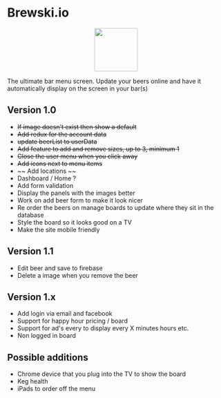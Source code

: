 # Brewski.io
<p align="center">
<img src="https://firebasestorage.googleapis.com/v0/b/brewski-7c778.appspot.com/o/images%2FEq6iYFZROSMcWNtbnEt4xx6LsxC2%2FLogo%2Fbrewski-logo.png?alt=media&token=30cbdafa-aac7-4084-888f-7edf8f477670" width="100">
</p>
The ultimate bar menu screen. Update your beers online and have it automatically display on the screen in your bar(s) 

## Version 1.0

- ~~If image doesn't exist then show a default~~
- ~~Add redux for the account data~~
- ~~update beerList to userData~~
- ~~Add feature to add and remove sizes, up to 3, minimum 1~~
- ~~Close the user menu when you click away~~
- ~~Add icons next to menu items~~
- ~~ Add locations ~~
- Dashboard / Home ?
- Add form validation
- Display the panels with the images better
- Work on add beer form to make it look nicer
- Re order the beers on manage boards to update where they sit in the database
- Style the board so it looks good on a TV
- Make the site mobile friendly 

## Version 1.1

- Edit beer and save to firebase
- Delete a image when you remove the beer

## Version 1.x

- Add login via email and facebook
- Support for happy hour pricing / board
- Support for ad's every to display every X minutes hours etc.
- Non logged in board

## Possible additions

- Chrome device that you plug into the TV to show the board
- Keg health
- iPads to order off the menu

